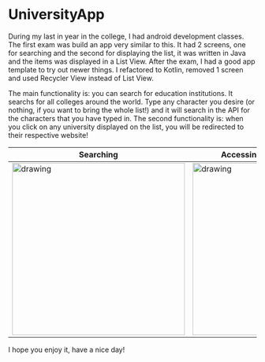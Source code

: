 # UniversityApp

During my last in year in the college, I had android development classes. The first exam was build an app very similar to this. It had 2 screens, one for searching and the second for displaying the list, it was written in Java and the items was displayed in a List View. After the exam, I had a good app template to try out newer things. I refactored to Kotlin, removed 1 screen and used Recycler View instead of List View.

The main functionality is: you can search for education institutions. It searchs for all colleges around the world. Type any character you desire 
(or nothing, if you want to bring the whole list!) and it will search in the API for the characters that you have typed in.
The second functionality is: when you click on any university displayed on the list, you will be redirected to their respective website!

| Searching      | Accessing respective website      |
|------------|-------------|
|   <img src="https://user-images.githubusercontent.com/66192808/117543055-96634780-aff1-11eb-8705-1502d6fbe7c5.gif" alt="drawing" width="350"/>|<img src="https://user-images.githubusercontent.com/66192808/117543107-cc083080-aff1-11eb-8f76-8a8b798517f1.gif" alt="drawing" width="350">|

I hope you enjoy it, have a nice day!
